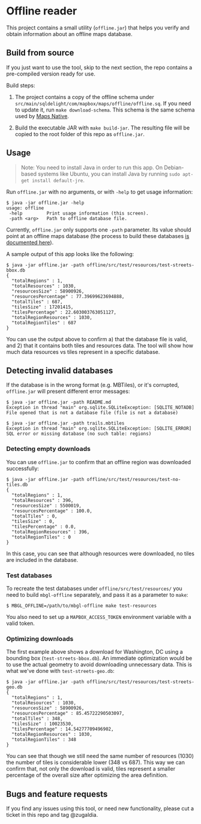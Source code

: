 # Offline reader

This project contains a small utility (`offline.jar`) that helps you verify and obtain information about an offline maps database.

## Build from source

If you just want to use the tool, skip to the next section, the repo contains a pre-compiled version ready for use.

Build steps:

1. The project contains a copy of the offline schema under `src/main/sqldelight/com/mapbox/maps/offline/offline.sq`. If you need to update it, run `make download-schema`. This schema is the same schema used by [Maps Native](https://github.com/mapbox/mapbox-gl-native).

2. Build the executable JAR with `make build-jar`. The resulting file will be copied to the root folder of this repo as `offline.jar`.

## Usage

> Note: You need to install Java in order to run this app. On Debian-based systems like Ubuntu, you can install Java by running `sudo apt-get install default-jre`.

Run `offline.jar` with no arguments, or with `-help` to get usage information:

```
$ java -jar offline.jar -help
usage: offline
 -help         Print usage information (this screen).
 -path <arg>   Path to offline database file.
```

Currently, `offline.jar` only supports one `-path` parameter. Its value should point at an offline maps database (the process to build these databases [is documented here](https://github.com/mapbox/mapbox-gl-native/wiki/Sideloading-offline-maps)).

A sample output of this app looks like the following:

```
$ java -jar offline.jar -path offline/src/test/resources/test-streets-bbox.db 
{
  "totalRegions" : 1,
  "totalResources" : 1030,
  "resourcesSize" : 58900926,
  "resourcesPercentage" : 77.39699623694888,
  "totalTiles" : 687,
  "tilesSize" : 17201415,
  "tilesPercentage" : 22.603003763051127,
  "totalRegionResources" : 1030,
  "totalRegionTiles" : 687
}
```

You can use the output above to confirm a) that the database file is valid, and 2) that it contains both tiles and resources data. The tool will show how much data resources vs tiles represent in a specific database.

## Detecting invalid databases

If the database is in the wrong format (e.g. MBTiles), or it's corrupted, `offline.jar` will present different error messages:

```
$ java -jar offline.jar -path README.md 
Exception in thread "main" org.sqlite.SQLiteException: [SQLITE_NOTADB]  File opened that is not a database file (file is not a database)
```

```
$ java -jar offline.jar -path trails.mbtiles 
Exception in thread "main" org.sqlite.SQLiteException: [SQLITE_ERROR] SQL error or missing database (no such table: regions)
```

### Detecting empty downloads

You can use `offline.jar` to confirm that an offline region was downloaded successfully:

```
$ java -jar offline.jar -path offline/src/test/resources/test-no-tiles.db 
{
  "totalRegions" : 1,
  "totalResources" : 396,
  "resourcesSize" : 5500019,
  "resourcesPercentage" : 100.0,
  "totalTiles" : 0,
  "tilesSize" : 0,
  "tilesPercentage" : 0.0,
  "totalRegionResources" : 396,
  "totalRegionTiles" : 0
}
```

In this case, you can see that although resources were downloaded, no tiles are included in the database.

### Test databases

To recreate the test databases under `offline/src/test/resources/` you need to build `mbgl-offline` separately, and pass it as a parameter to `make`:

```
$ MBGL_OFFLINE=/path/to/mbgl-offline make test-resources
```

You also need to set up a `MAPBOX_ACCESS_TOKEN` environment variable with a valid token.

### Optimizing downloads

The first example above shows a download for Washington, DC using a bounding box (`test-streets-bbox.db`). An immediate optimization would be to use the actual geometry to avoid downloading unnecessary data. This is what we've done with `test-streets-geo.db`:

```
$ java -jar offline.jar -path offline/src/test/resources/test-streets-geo.db 
{
  "totalRegions" : 1,
  "totalResources" : 1030,
  "resourcesSize" : 58900926,
  "resourcesPercentage" : 85.45722290503097,
  "totalTiles" : 348,
  "tilesSize" : 10023530,
  "tilesPercentage" : 14.54277709496902,
  "totalRegionResources" : 1030,
  "totalRegionTiles" : 348
}
```

You can see that though we still need the same number of resources (1030) the number of tiles is considerable lower (348 vs 687). This way we can confirm that, not only the download is valid, tiles represent a smaller percentage of the overall size after optimizing the area definition.  

## Bugs and feature requests

If you find any issues using this tool, or need new functionality, please cut a ticket in this repo and tag @zugaldia.
